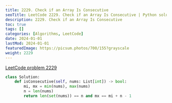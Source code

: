 ```yaml
---
title: 2229. Check if an Array Is Consecutive
seoTitle: LeetCode 2229. Check if an Array Is Consecutive | Python solution and explanation
description: 2229. Check if an Array Is Consecutive
toc: true
tags: []
categories: [Algorithms, LeetCode]
date: 2024-01-01
lastMod: 2024-01-01
featuredImage: https://picsum.photos/700/155?grayscale
weight: 2229
---
```


[LeetCode problem 2229](https://leetcode.com/problems/check-if-an-array-is-consecutive/)

```python
class Solution:
    def isConsecutive(self, nums: List[int]) -> bool:
        mi, mx = min(nums), max(nums)
        n = len(nums)
        return len(set(nums)) == n and mx == mi + n - 1

```
